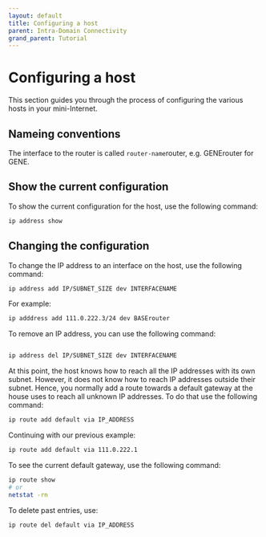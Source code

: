 ```yaml
---
layout: default
title: Configuring a host
parent: Intra-Domain Connectivity
grand_parent: Tutorial
---
```


# Configuring a host

This section guides you through the process of configuring the various hosts in your mini-Internet.

## Nameing conventions

The interface to the router is called `router-name`router, e.g. GENErouter for GENE.

## Show the current configuration

To show the current configuration for the host, use the following command:

```bash
ip address show
```

## Changing the configuration

To change the IP address to an interface on the host, use the following command:

```bash
ip address add IP/SUBNET_SIZE dev INTERFACENAME
```

For example:

```bash
ip adddress add 111.0.222.3/24 dev BASErouter
```

To remove an IP address, you can use the following command:

```bash

ip address del IP/SUBNET_SIZE dev INTERFACENAME
```

At this point, the host knows how to reach all the IP addresses with its own subnet.
However, it does not know how to reach IP addresses outside their subnet.
Hence, you normally add a route towards a default gateway at the house uses
to reach all unknown IP addresses.
To do that use the following command:

```bash
ip route add default via IP_ADDRESS
```

Continuing with our previous example:

```bash
ip route add default via 111.0.222.1
```

To see the current default gateway, use the following command:

```bash
ip route show
# or
netstat -rn
```

To delete past entries, use:

```bash
ip route del default via IP_ADDRESS
```